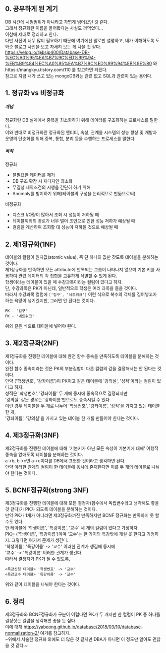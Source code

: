 ## 0. 공부하게 된 계기
DB 시간에 시험범위가 아니라고 가볍게 넘어갔던 것 같다.  
그래서 정규화란 이름을 들어봤다는 사실도 까먹었다...  
이참에 제대로 정리하고 한다.  
다만 사진이 너무 많이 필요하기 때문에 여기에선 말로만 설명하고, 내가 이해하도록 도와준 블로그 사진을 보고 자세히 보는 게 나을 것 같다.
https://velog.io/@bsjp400/Database-DB-%EC%A0%95%EA%B7%9C%ED%99%94-%EB%B9%84%EC%A0%95%EA%B7%9C%ED%99%94%EB%9E%80 와https://mangkyu.tistory.com/110 룰 참고하면 되겠다.  
참고로 지금 내가 쓰고 있는 mongoDB와는 관련 없고 SQL과 관련이 있는 용어다.

## 1. 정규화 vs 비정규화
##### 개념
정규화란 DB 설계에서 중복을 최소화하기 위해 데이터를 구조화하는 프로세스를 말한다.  
이와 반대로 비정규화란 정규화된 엔티티, 속성, 관계를 시스템의 성능 향상 및 개발과 운영의 단순화를 위해 중복, 통합, 분리 등을 수행하는 프로세스를 말한다.

##### 목적
정규화  
* 불필요한 데이터를 제거  
* DB 구조 확장 시 재디자인 최소화
* 무결성 제약조건의 시행을 간단히 하기 위해
* Anomaly를 방지하기 위해(테이블의 구성을 논리적으로 만듦으로써)

비정규화
* 디스크 I/O량이 많아서 조회 시 성능이 저하될 때
* 테이블끼리의 경로가 너무 멀어 조인으로 인한 성능 저하가 예상될 때
* 컬럼을 계산하여 조회할 대 성능이 저하될 것으로 예상될 때

## 2. 제1정규화(1NF)
테이블의 컬럼이 원자값(atomic value), 즉 단 하나의 값만 갖도록 테이블을 분해하는 것이다.  
제1정규화를 만족하면 모든 attribute에 반복되는 그룹이 나타나지 않으며 기본 키를 사용하여 관련 데이터의 각 집합을 고유하게 식별할 수 있게 된다.  
학생이라는 테이블이 있을 때 수강과목이라는 컬럼이 있다고 하자.  
단, 수강과목은 PK가 아닌데, 일반적으로 학생은 여러 과목을 들을 것이다.  
따라서 수강과목 컬럼에 `['컴구', '네트워크']` 이런 식으로 복수의 객체를 집어넣고자 하는 욕망이 생기겠지만, 그러면 안 된다는 것이다.

```plain tex
PK - '컴구'  
PK - '네트워크'  
```

위와 같은 식으로 테이블에 넣어야 된다.

## 3. 제2정규화(2NF)
제1정규화를 진행한 테이블에 대해 완전 함수 종속을 만족하도록 테이블을 분해하는 것이다.  
완전 함수 종속이라는 것은 PK의 부분집합이 다른 컬럼의 값을 결정해서는 안 된다는 것이다.  
만약 ('학생번호', '강좌이름')이 PK이고 같은 테이블에 '강의실', '성적'이라는 컬럼이 있다고 하자.  
성적은 '학생번호', '강좌이름' 두 개에 동시에 종속적으로 결정되지만  
'강의실' 같은 경우는 '강좌이름'만으로도 종속시킬 수 있다.  
이런 경우 테이블을 두 개로 나누어 '학생번호', '강좌이름', '성적'을 가지고 있는 테이블 한 개,  
'강좌이름', '강의실'을 가지고 있는 테이블 한 개를 만들어야 한다는 것이다.

## 4. 제3정규화(3NF)
제2정규화를 진행한 테이블에 대해 '기본키가 아닌 모든 속성이 기본키에 대해' 이행적 종속을 없애도록 테이블을 분해하는 것이다.  
a->b, b->c면 a->c이다를 DB에서 표현한 것이라고 생각하면 된다.  
만약 이러한 관계의 컬럼이 한 테이블에 동시에 존재한다면 이를 두 개의 테이블로 나눠야 한다는 것이다.

## 5. BCNF정규화(strong 3NF)
제3정규화를 진행한 테이블에 대해 모든 결정자(함수에서 독립변수라고 생각해도 좋을 것 같다)가 PK가 되도록 테이블을 분해하는 것이다.  
만약 PK가 1개가 아니라면 제3정규화까진 만족하지만 BCNF 정규화는 만족하지 못 할 수도 있다.  
한 테이블에 '학생이름', '특강이름', '교수' 세 개의 컬럼이 있다고 가정하자.  
PK는 ('학생이름', '특강이름')이며 '교수'는 한 가지의 특강밖에 개설 못 한다고 가정하자.
그렇다면 여기서 문제가 생긴다.  
'학생이름', '특강이름' -> '교수' 이러한 관계가 생김에 동시에  
'교수' -> '특강이름' 이러한 관계가 생긴다.  
따라서 결정자가 PK가 될 수 있도록, 

```plain text
<특강신청 테이블> '학생번호' -> '교수'  
<특강교수 테이블> '특강이름' -> '교수'  
```

위와 같이 테이블을 나눠야 한다는 것이다.

## 6. 정리
제3정규화와 BCNF정규화가 구분이 어렵다면 PK가 두 개지만 한 컬럼이 PK 중 하나를 결정짓는 컬럼을 생각해면 좋을 듯 싶다.  
이에 대해 https://yaboong.github.io/database/2018/03/10/database-normalization-2/ 여기를 참고하자.  
~위에서 서술한 정규화 외에도 더 많은 것 같지만 DBA가 아니면 이 정도만 알아도 괜찮을 것 같다.~
